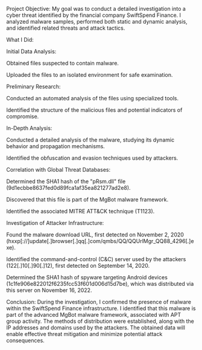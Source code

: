 Project Objective:
My goal was to conduct a detailed investigation into a cyber threat identified by the financial company SwiftSpend Finance. I analyzed malware samples, performed both static and dynamic analysis, and identified related threats and attack tactics.

What I Did:

Initial Data Analysis:

Obtained files suspected to contain malware.

Uploaded the files to an isolated environment for safe examination.

Preliminary Research:

Conducted an automated analysis of the files using specialized tools.

Identified the structure of the malicious files and potential indicators of compromise.

In-Depth Analysis:

Conducted a detailed analysis of the malware, studying its dynamic behavior and propagation mechanisms.

Identified the obfuscation and evasion techniques used by attackers.

Correlation with Global Threat Databases:

Determined the SHA1 hash of the "pRsm.dll" file (9d1ecbbe8637fed0d89fca1af35ea821277ad2e8).

Discovered that this file is part of the MgBot malware framework.

Identified the associated MITRE ATT&CK technique (T1123).

Investigation of Attacker Infrastructure:

Found the malware download URL, first detected on November 2, 2020 (hxxp[://]update[.]browser[.]qq[.]com/qmbs/QQ/QQUrlMgr_QQ88_4296[.]exe).

Identified the command-and-control (C&C) server used by the attackers (122[.]10[.]90[.]12), first detected on September 14, 2020.

Determined the SHA1 hash of spyware targeting Android devices (1c1fe906e822012f6235fcc53f601d006d15d7be), which was distributed via this server on November 16, 2022.

Conclusion:
During the investigation, I confirmed the presence of malware within the SwiftSpend Finance infrastructure. I identified that this malware is part of the advanced MgBot malware framework, associated with APT group activity. The methods of distribution were established, along with the IP addresses and domains used by the attackers. The obtained data will enable effective threat mitigation and minimize potential attack consequences.

